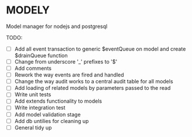 # MODELY
Model manager for nodejs and postgresql

TODO:
* [ ] Add all event transaction to generic $eventQueue on model and create $drainQueue function
* [ ] Change from underscore '_' prefixes to '$'
* [ ] Add comments
* [ ] Rework the way events are fired and handled
* [ ] Change the way audit works to a central audit table for all models
* [ ] Add loading of related models by parameters passed to the read
* [ ] Write unit tests
* [ ] Add extends functionality to models
* [ ] Write integration test
* [ ] Add model validation stage
* [ ] Add db untilies for cleaning up
* [ ] General tidy up